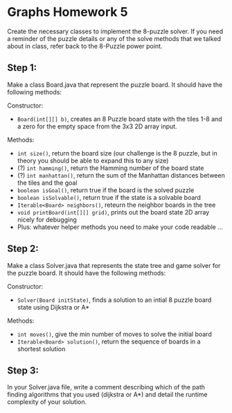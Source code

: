 # Graphs Homework 5

Create the necessary classes to implement the 8-puzzle solver.  If you need a reminder of the puzzle details or any of the solve methods that we talked about in class, refer back to the 8-Puzzle power point.

## Step 1:

Make a class Board.java that represent the puzzle board.  It should have the following methods:

Constructor:
- `Board(int[][] b)`, creates an 8 Puzzle board state with the tiles 1-8 and a zero for the empty space from the 3x3 2D array input.

Methods:
- `int size()`, return the board size (our challenge is the 8 puzzle, but in theory you should be able to expand this to any size)
- (?) `int hamming()`, return the Hamming number of the board state
- (?) `int manhattan()`, return the sum of the Manhattan distances between the tiles and the goal
- `boolean isGoal()`, return true if the board is the solved puzzle
- `boolean isSolvable()`, return true if the state is a solvable board
- `Iterable<Board> neighbors()`, reteurn the neighbor boards in the tree
- `void printBoard(int[][] grid)`, prints out the board state 2D array nicely for debugging
- Plus: whatever helper methods you need to make your code readable ...

## Step 2:

Make a class Solver.java that represents the state tree and game solver for the puzzle board.  It should have the following methods:

Constructor:
- `Solver(Board initState)`, finds a solution to an intial 8 puzzle board state using Dijkstra or A*

Methods:
- `int moves()`, give the min number of moves to solve the initial board
- `Iterable<Board> solution()`, return the sequence of boards in a shortest solution

## Step 3:

In your Solver.java file, write a comment describing which of the path finding algorithms that you used (dijkstra or A*) and detail the runtime complexity of your solution.